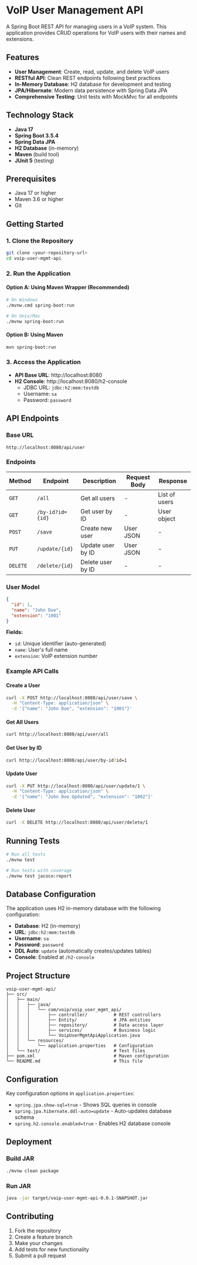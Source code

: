 # VoIP User Management API

A Spring Boot REST API for managing users in a VoIP system. This application provides CRUD operations for VoIP users with their names and extensions.

## Features

- **User Management**: Create, read, update, and delete VoIP users
- **RESTful API**: Clean REST endpoints following best practices
- **In-Memory Database**: H2 database for development and testing
- **JPA/Hibernate**: Modern data persistence with Spring Data JPA
- **Comprehensive Testing**: Unit tests with MockMvc for all endpoints

## Technology Stack

- **Java 17**
- **Spring Boot 3.5.4**
- **Spring Data JPA**
- **H2 Database** (in-memory)
- **Maven** (build tool)
- **JUnit 5** (testing)

## Prerequisites

- Java 17 or higher
- Maven 3.6 or higher
- Git

## Getting Started

### 1. Clone the Repository

```bash
git clone <your-repository-url>
cd voip-user-mgmt-api
```

### 2. Run the Application

#### Option A: Using Maven Wrapper (Recommended)
```bash
# On Windows
./mvnw.cmd spring-boot:run

# On Unix/Mac
./mvnw spring-boot:run
```

#### Option B: Using Maven
```bash
mvn spring-boot:run
```

### 3. Access the Application

- **API Base URL**: http://localhost:8080
- **H2 Console**: http://localhost:8080/h2-console
  - JDBC URL: `jdbc:h2:mem:testdb`
  - Username: `sa`
  - Password: `password`

## API Endpoints

### Base URL
```
http://localhost:8080/api/user
```

### Endpoints

| Method | Endpoint | Description | Request Body | Response |
|--------|----------|-------------|--------------|----------|
| `GET` | `/all` | Get all users | - | List of users |
| `GET` | `/by-id?id={id}` | Get user by ID | - | User object |
| `POST` | `/save` | Create new user | User JSON | - |
| `PUT` | `/update/{id}` | Update user by ID | User JSON | - |
| `DELETE` | `/delete/{id}` | Delete user by ID | - | - |

### User Model

```json
{
  "id": 1,
  "name": "John Doe",
  "extension": "1001"
}
```

**Fields:**
- `id`: Unique identifier (auto-generated)
- `name`: User's full name
- `extension`: VoIP extension number

### Example API Calls

#### Create a User
```bash
curl -X POST http://localhost:8080/api/user/save \
  -H "Content-Type: application/json" \
  -d '{"name": "John Doe", "extension": "1001"}'
```

#### Get All Users
```bash
curl http://localhost:8080/api/user/all
```

#### Get User by ID
```bash
curl http://localhost:8080/api/user/by-id?id=1
```

#### Update User
```bash
curl -X PUT http://localhost:8080/api/user/update/1 \
  -H "Content-Type: application/json" \
  -d '{"name": "John Doe Updated", "extension": "1002"}'
```

#### Delete User
```bash
curl -X DELETE http://localhost:8080/api/user/delete/1
```

## Running Tests

```bash
# Run all tests
./mvnw test

# Run tests with coverage
./mvnw test jacoco:report
```

## Database Configuration

The application uses H2 in-memory database with the following configuration:

- **Database**: H2 (in-memory)
- **URL**: `jdbc:h2:mem:testdb`
- **Username**: `sa`
- **Password**: `password`
- **DDL Auto**: `update` (automatically creates/updates tables)
- **Console**: Enabled at `/h2-console`

## Project Structure

```
voip-user-mgmt-api/
├── src/
│   ├── main/
│   │   ├── java/
│   │   │   └── com/voip/voip_user_mgmt_api/
│   │   │       ├── controller/          # REST controllers
│   │   │       ├── Entity/              # JPA entities
│   │   │       ├── repository/          # Data access layer
│   │   │       ├── services/            # Business logic
│   │   │       └── VoipUserMgmtApiApplication.java
│   │   └── resources/
│   │       └── application.properties   # Configuration
│   └── test/                            # Test files
├── pom.xml                              # Maven configuration
└── README.md                            # This file
```

## Configuration

Key configuration options in `application.properties`:

- `spring.jpa.show-sql=true` - Shows SQL queries in console
- `spring.jpa.hibernate.ddl-auto=update` - Auto-updates database schema
- `spring.h2.console.enabled=true` - Enables H2 database console

## Deployment

### Build JAR
```bash
./mvnw clean package
```

### Run JAR
```bash
java -jar target/voip-user-mgmt-api-0.0.1-SNAPSHOT.jar
```

## Contributing

1. Fork the repository
2. Create a feature branch
3. Make your changes
4. Add tests for new functionality
5. Submit a pull request
